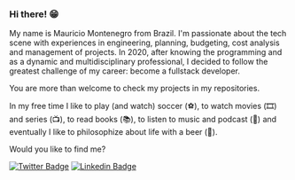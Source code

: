 ### Hi there! 😁

My name is Mauricio Montenegro from Brazil. I'm passionate about the tech scene with experiences in engineering, planning, budgeting, cost analysis and management of projects. In 2020, after knowing the programming and as a dynamic and multidisciplinary professional, I decided to follow the greatest challenge of my career: become a fullstack developer.

You are more than welcome to check my projects in my repositories.

In my free time I like to play (and watch) soccer (⚽️), to watch movies (🎞️) and series (📺), to read books (📚), to listen to music and podcast (🎵) and eventually I like to philosophize about life with a beer (🍺).

Would you like to find me?

[![Twitter Badge](https://img.shields.io/badge/-Twitter-1ca0f1?style=flat-square&labelColor=1ca0f1&logo=twitter&logoColor=white&link=https://twitter.com/mmont17)](https://twitter.com/mmont17)
[![Linkedin Badge](https://img.shields.io/badge/-LinkedIn-blue?style=flat-square&logo=Linkedin&logoColor=white&link=https://www.linkedin.com/in/mauriciobmontenegro)](https://www.linkedin.com/in/mauriciobmontenegro/)

